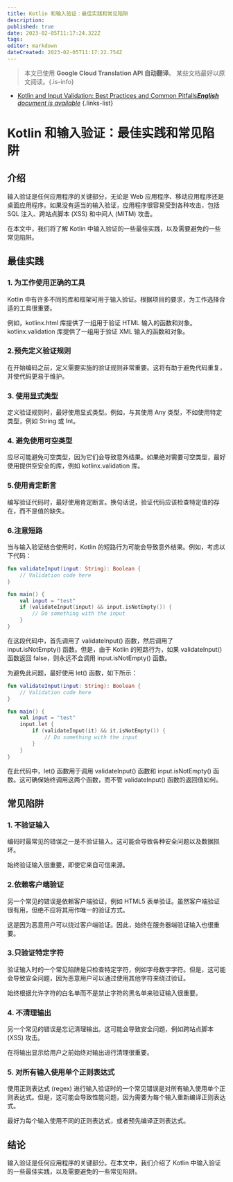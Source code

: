 ```yaml
---
title: Kotlin 和输入验证：最佳实践和常见陷阱
description: 
published: true
date: 2023-02-05T11:17:24.322Z
tags: 
editor: markdown
dateCreated: 2023-02-05T11:17:22.754Z
---
```


> 本文已使用 **Google Cloud Translation API 自动翻译**。
某些文档最好以原文阅读。{.is-info}



- [Kotlin and Input Validation: Best Practices and Common Pitfalls***English** document is available*](/en/Knowledge-base/Kotlin/kotlin-and-input-validation-best-practices-and-common-pitfalls)
{.links-list}


# Kotlin 和输入验证：最佳实践和常见陷阱

## 介绍

输入验证是任何应用程序的关键部分，无论是 Web 应用程序、移动应用程序还是桌面应用程序。如果没有适当的输入验证，应用程序很容易受到各种攻击，包括 SQL 注入、跨站点脚本 (XSS) 和中间人 (MITM) 攻击。

在本文中，我们将了解 Kotlin 中输入验证的一些最佳实践，以及需要避免的一些常见陷阱。

## 最佳实践

### 1. 为工作使用正确的工具

Kotlin 中有许多不同的库和框架可用于输入验证。根据项目的要求，为工作选择合适的工具很重要。

例如，kotlinx.html 库提供了一组用于验证 HTML 输入的函数和对象。 kotlinx.validation 库提供了一组用于验证 XML 输入的函数和对象。

### 2.预先定义验证规则

在开始编码之前，定义需要实施的验证规则非常重要。这将有助于避免代码重复，并使代码更易于维护。

### 3. 使用显式类型

定义验证规则时，最好使用显式类型。例如，与其使用 Any 类型，不如使用特定类型，例如 String 或 Int。

### 4. 避免使用可空类型

应尽可能避免可空类型，因为它们会导致意外结果。如果绝对需要可空类型，最好使用提供空安全的库，例如 kotlinx.validation 库。

### 5.使用肯定断言

编写验证代码时，最好使用肯定断言。换句话说，验证代码应该检查特定值的存在，而不是值的缺失。

### 6.注意短路

当与输入验证结合使用时，Kotlin 的短路行为可能会导致意外结果。例如，考虑以下代码：

```kotlin
fun validateInput(input: String): Boolean {
    // Validation code here
}

fun main() {
    val input = "test"
    if (validateInput(input) && input.isNotEmpty()) {
        // Do something with the input
    }
}
```

在这段代码中，首先调用了 validateInput() 函数，然后调用了 input.isNotEmpty() 函数。但是，由于 Kotlin 的短路行为，如果 validateInput() 函数返回 false，则永远不会调用 input.isNotEmpty() 函数。

为避免此问题，最好使用 let() 函数，如下所示：

```kotlin
fun validateInput(input: String): Boolean {
    // Validation code here
}

fun main() {
    val input = "test"
    input.let {
        if (validateInput(it) && it.isNotEmpty()) {
            // Do something with the input
        }
    }
}
```

在此代码中，let() 函数用于调用 validateInput() 函数和 input.isNotEmpty() 函数。这可确保始终调用这两个函数，而不管 validateInput() 函数的返回值如何。

## 常见陷阱

### 1. 不验证输入

编码时最常见的错误之一是不验证输入。这可能会导致各种安全问题以及数据损坏。

始终验证输入很重要，即使它来自可信来源。

### 2.依赖客户端验证

另一个常见的错误是依赖客户端验证，例如 HTML5 表单验证。虽然客户端验证很有用，但绝不应将其用作唯一的验证方式。

这是因为恶意用户可以绕过客户端验证。因此，始终在服务器端验证输入也很重要。

### 3.只验证特定字符

验证输入时的一个常见陷阱是只检查特定字符，例如字母数字字符。但是，这可能会导致安全问题，因为恶意用户可以通过使用其他字符来绕过验证。

始终根据允许字符的白名单而不是禁止字符的黑名单来验证输入很重要。

### 4. 不清理输出

另一个常见的错误是忘记清理输出。这可能会导致安全问题，例如跨站点脚本 (XSS) 攻击。

在将输出显示给用户之前始终对输出进行清理很重要。

### 5. 对所有输入使用单个正则表达式

使用正则表达式 (regex) 进行输入验证时的一个常见错误是对所有输入使用单个正则表达式。但是，这可能会导致性能问题，因为需要为每个输入重新编译正则表达式。

最好为每个输入使用不同的正则表达式，或者预先编译正则表达式。

## 结论

输入验证是任何应用程序的关键部分。在本文中，我们介绍了 Kotlin 中输入验证的一些最佳实践，以及需要避免的一些常见陷阱。
